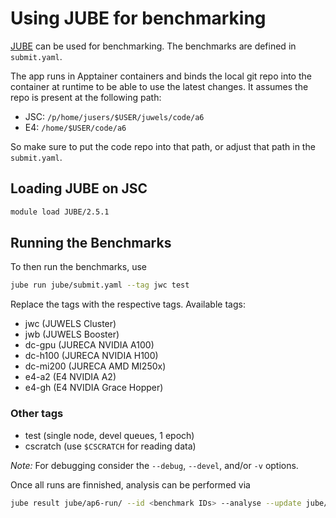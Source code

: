 # Using JUBE for benchmarking

[JUBE](https://apps.fz-juelich.de/jsc/jube/jube2/docu/) can be used for benchmarking.
The benchmarks are defined in `submit.yaml`.

The app runs in Apptainer containers and binds the local git repo into the container at runtime to be able to use the latest changes. It assumes the repo is present at the following path:

- JSC: `/p/home/jusers/$USER/juwels/code/a6`
- E4: `/home/$USER/code/a6`

So make sure to put the code repo into that path, or adjust that path in the `submit.yaml`.

## Loading JUBE on JSC

```bash
module load JUBE/2.5.1
```

## Running the Benchmarks

To then run the benchmarks, use

```bash
jube run jube/submit.yaml --tag jwc test
```

Replace the tags with the respective tags.
Available tags:

* jwc (JUWELS Cluster)
* jwb (JUWELS Booster)
* dc-gpu (JURECA NVIDIA A100)
* dc-h100 (JURECA NVIDIA H100)
* dc-mi200 (JURECA AMD MI250x)
* e4-a2 (E4 NVIDIA A2)
* e4-gh (E4 NVIDIA Grace Hopper)

### Other tags

* test (single node, devel queues, 1 epoch)
* cscratch (use `$CSCRATCH` for reading data)

*Note:*
For debugging consider the `--debug`, `--devel`, and/or `-v` options.

Once all runs are finnished, analysis can be performed via

```bash
jube result jube/ap6-run/ --id <benchmark IDs> --analyse --update jube/submit.yaml > benchmark-results.md
```
